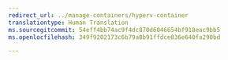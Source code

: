 ```yaml
---
redirect_url: ../manage-containers/hyperv-container
translationtype: Human Translation
ms.sourcegitcommit: 54eff4bb74ac9f4dc870d6046654bf918eac9bb5
ms.openlocfilehash: 349f9202173c6b79a8b91ffdce836e640fa290bd

---
```



<!--HONumber=Jan17_HO4-->


